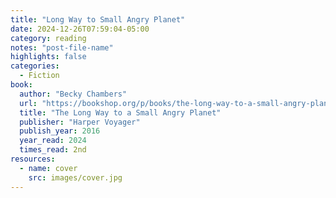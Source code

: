 ```yaml
---
title: "Long Way to Small Angry Planet"
date: 2024-12-26T07:59:04-05:00
category: reading
notes: "post-file-name"
highlights: false
categories:
  - Fiction
book:
  author: "Becky Chambers"
  url: "https://bookshop.org/p/books/the-long-way-to-a-small-angry-planet-becky-chambers/6437435?ean=9780062444134"
  title: "The Long Way to a Small Angry Planet"
  publisher: "Harper Voyager"
  publish_year: 2016
  year_read: 2024
  times_read: 2nd
resources:
  - name: cover
    src: images/cover.jpg
---
```


